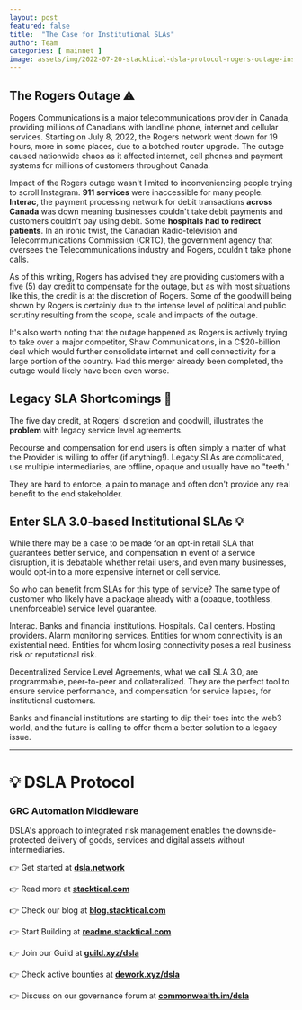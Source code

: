```yaml
---
layout: post
featured: false
title:  "The Case for Institutional SLAs"
author: Team
categories: [ mainnet ]
image: assets/img/2022-07-20-stacktical-dsla-protocol-rogers-outage-institutional-slas-blockchain-cryptocurrency-fintech-legaltech-insurtech-itsm-slm-sla-defi-nft.jpg
---
```


## The Rogers Outage ⚠️

Rogers Communications is a major telecommunications provider in Canada, providing millions of Canadians with landline phone, internet and cellular services. Starting on July 8, 2022, the Rogers network went down for 19 hours, more in some places, due to a botched router upgrade. The outage caused nationwide chaos as it affected internet, cell phones and payment systems for millions of customers throughout Canada.

Impact of the Rogers outage wasn't limited to inconveniencing people trying to scroll Instagram. **911 services** were inaccessible for many people. **Interac**, the payment processing network for debit transactions **across Canada** was down meaning businesses couldn't take debit payments and customers couldn't pay using debit. Some **hospitals had to redirect patients**. In an ironic twist, the Canadian Radio-television and Telecommunications Commission (CRTC), the government agency that oversees the Telecommunications industry and Rogers, couldn't take phone calls.

As of this writing, Rogers has advised they are providing customers with a five (5) day credit to compensate for the outage, but as with most situations like this, the credit is at the discretion of Rogers. Some of the goodwill being shown by Rogers is certainly due to the intense level of political and public scrutiny resulting from the scope, scale and impacts of the outage.

It's also worth noting that the outage happened as Rogers is actively trying to take over a major competitor, Shaw Communications, in a C$20-billion deal which would further consolidate internet and cell connectivity for a large portion of the country. Had this merger already been completed, the outage would likely have been even worse.

## Legacy SLA Shortcomings 🤏

The five day credit, at Rogers' discretion and goodwill, illustrates the **problem** with legacy service level agreements.

Recourse and compensation for end users is often simply a matter of what the Provider is willing to offer (if anything!). Legacy SLAs are complicated, use multiple intermediaries, are offline, opaque and usually have no "teeth."

They are hard to enforce, a pain to manage and often don't provide any real benefit to the end stakeholder.

## Enter SLA 3.0-based Institutional SLAs 💡

While there may be a case to be made for an opt-in retail SLA that guarantees better service, and compensation in event of a service disruption, it is debatable whether retail users, and even many businesses, would opt-in to a more expensive internet or cell service.

So who can benefit from SLAs for this type of service? The same type of customer who likely have a package already with a (opaque, toothless, unenforceable) service level guarantee.

Interac. Banks and financial institutions. Hospitals. Call centers. Hosting providers. Alarm monitoring services. Entities for whom connectivity is an existential need. Entities for whom losing connectivity poses a real business risk or reputational risk.

Decentralized Service Level Agreements, what we call SLA 3.0, are programmable, peer-to-peer and collateralized. They are the perfect tool to ensure service performance, and compensation for service lapses, for institutional customers.

Banks and financial institutions are starting to dip their toes into the web3 world, and the future is calling to offer them a better solution to a legacy issue.

---

# 💡 DSLA Protocol

### GRC Automation Middleware

DSLA's approach to integrated risk management enables the downside-protected delivery of goods, services and digital assets without intermediaries.

👉 Get started at **[dsla.network](https://dsla.network)** 

👉 Read more at [**stacktical.com**](https://stacktical.com)

👉 Check our blog at [**blog.stacktical.com**](https://blog.stacktical.com)

👉 Start Building at [**readme.stacktical.com**](https://readme.stacktical.com/developer-guide/)

👉 Join our Guild at [**guild.xyz/dsla**](https://guild.xyz/dsla)

👉 Check active bounties at [**dework.xyz/dsla**](https://dework.xyz/dsla)

👉 Discuss on our governance forum at [**commonwealth.im/dsla**](https://commonwealth.im/dsla)
